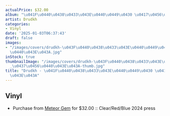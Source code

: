 ```yaml
---
actualPrice: $32.00
album: "\u041F\u0440\u0438\u0433\u043E\u0440\u0449\u0430 \u0417\u0456\u0440\u043E\u043A"
artist: Drudkh
categories:
- Vinyl
date: '2025-01-03T06:37:43'
draft: false
images:
- "/images/covers/drudkh-\u043F\u0440\u0438\u0433\u043E\u0440\u0449\u0430_\u0437\u0456\
  \u0440\u043E\u043A.jpg"
inStock: true
thumbnailImage: "/images/covers/drudkh-\u043F\u0440\u0438\u0433\u043E\u0440\u0449\u0430\
  _\u0437\u0456\u0440\u043E\u043A-thumb.jpg"
title: "Drudkh - \u041F\u0440\u0438\u0433\u043E\u0440\u0449\u0430 \u0417\u0456\u0440\
  \u043E\u043A"
---
```


## Vinyl
* Purchase from [Meteor Gem](https://meteor-gem.com/products/drudkh-пригорща-зірок-handful-of-stars-lp) for $32.00 :: Clear/Red/Blue 2024 press
